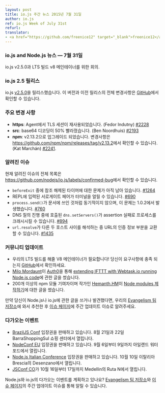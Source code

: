 ```yaml
---
layout: post
title: io.js 주간 뉴스 2015년 7월 31일
author: io.js
ref: io.js Week of July 31st
refurl: 
translator:
- <a href="https://github.com/freenice12" target="_blank">freenice12</a>
---
```


<!--
### io.js and Node.js News — July 31st
io.js v2.5.0 and our call for an LTS build V8 maintainer.
-->

### io.js and Node.js 뉴스  — 7월 31일
io.js v2.5.0과 LTS 빌드 v8 메인테이너를 위한 회의.

<!--
### io.js 2.5 Release
This week we have released io.js [v2.5.0](https://iojs.org/dist/v2.5.0/). The complete changelog for this version and previous releases can be found [on GitHub](https://github.com/nodejs/io.js/blob/master/CHANGELOG.md).
-->

### io.js 2.5 릴리스
io.js [v2.5.0](https://iojs.org/dist/v2.5.0/)을 릴리스했습니다. 이 버전과 이전 릴리스의 전체 변경사항은 [GitHub](https://github.com/nodejs/io.js/blob/master/CHANGELOG.md)에서 확인할 수 있습니다.

<!--
### Notable changes
* **https**: TLS sessions in Agent are reused (Fedor Indutny) [#2228](https://github.com/nodejs/io.js/pull/2228)
* **src**: base64 decoding is now 50% faster (Ben Noordhuis) [#2193](https://github.com/nodejs/io.js/pull/2193)
* **npm**: Upgraded to v2.13.2, release notes can be found in <https://github.com/npm/npm/releases/tag/v2.13.2> (Kat Marchán) [#2241](https://github.com/nodejs/io.js/pull/2241).
-->

### 주요 변경 사항

* **https**: Agent에서 TLS 세션이 재사용되었습니다. (Fedor Indutny) [#2228](https://github.com/nodejs/io.js/pull/2228)
* **src**: base64 디코딩이 50% 빨라졌습니다. (Ben Noordhuis) [#2193](https://github.com/nodejs/io.js/pull/2193)
* **npm**: v2.13.2으로 업그레이드 되었습니다. 변경사항은 <https://github.com/npm/npm/releases/tag/v2.13.2>에서 확인할 수 있습니다. (Kat Marchán) [#2241](https://github.com/nodejs/io.js/pull/2241).

<!--
### Known issues
See https://github.com/nodejs/io.js/labels/confirmed-bug for complete and current list of known issues.
* Some problems with unreferenced timers running during `beforeExit` are still to be resolved. See [#1264](https://github.com/nodejs/io.js/issues/1264).
* Surrogate pair in REPL can freeze terminal. [#690](https://github.com/nodejs/io.js/issues/690)
* `process.send()` is not synchronous as the docs suggest, a regression introduced in 1.0.2, see [#760](https://github.com/nodejs/io.js/issues/760).
* Calling `dns.setServers()` while a DNS query is in progress can cause the process to crash on a failed assertion. [#894](https://github.com/nodejs/io.js/issues/894)
* `url.resolve` may transfer the auth portion of the url when resolving between two full hosts, see [#1435](https://github.com/nodejs/io.js/issues/1435).
-->

### 알려진 이슈

현재 알려진 이슈의 전체 목록은
<https://github.com/nodejs/io.js/labels/confirmed-bug>에서 확인할 수 있습니다.

* `beforeExit` 중에 참조 해제된 타이머에 대한 문제가 아직 남아 있습니다. [#1264](https://github.com/nodejs/io.js/issues/1264)
* REPL에 입력된 서로게이트 페어가 터미널을 얼릴 수 있습니다. [#690](https://github.com/nodejs/io.js/issues/690)
* `process.send()`가 문서에 쓰인 것처럼 동기적이지 않으며, 이 문제는 1.0.2에서 발생했습니다. [#760](https://github.com/nodejs/io.js/issues/760)
* DNS 질의 진행 중에 호출된 `dns.setServers()`가 assertion 실패로 프로세스를 크래시시킬 수 있습니다. [#894](https://github.com/nodejs/io.js/issues/894)
* `url.resolve`가 다른 두 호스트 사이를 해석하는 중 URL의 인증 정보 부분을 교환할 수 있습니다. [#1435](https://github.com/nodejs/io.js/issues/1435)

<!--
### Community Updates
* We need a V8 maintainer for our LTS build! Head on over [to GitHub](https://github.com/nodejs/LTS/issues/28) to see if the requirements match your capabilities.
* [Milo Mordaunt](https://twitter.com/bananaoomarang) has written about [extending IFTTT with Webtask.io running Node.js code](https://auth0.com/blog/2015/07/28/if-this-then-node-dot-js-extending-ifttt-with-webtask-dot-io/?utm_source=io.js+and+Node.js+News&utm_medium=article) over on [Auth0](https://auth0.com/blog).
* [Hemanth.HM](https://twitter.com/gnumanth), an author and contributor of more than 200 modules on npm, has written about [authoring Node modules](http://h3manth.com/new/blog/2015/authoring-node-modules/?utm_source=io.js+and+Node.js+News&utm_medium=article).
If you have spotted or written something about Node.js and io.js, do come over to our [Evangelism team repo](https://github.com/nodejs/evangelism) and suggest it on the [Issues page](https://github.com/nodejs/evangelism/issues), specifically the Weekly Updates issue.
-->

### 커뮤니티 업데이트

* 우리의 LTS 빌드를 해줄 V8 메인테이너가 필요합니다! 당신이 요구사항에 충족 되는지 [GitHub](https://github.com/nodejs/LTS/issues/28)에서 확인하세요.
* [Milo Mordaunt](https://twitter.com/bananaoomarang)이 [Auth0](https://auth0.com/blog)을 통해 [extending IFTTT with Webtask.io running Node.js code](https://auth0.com/blog/2015/07/28/if-this-then-node-dot-js-extending-ifttt-with-webtask-dot-io/?utm_source=io.js+and+Node.js+News&utm_medium=article)에 관한 글을 썼습니다.
* 200개 이상의 npm 모듈 기여자이며 작가인 [Hemanth.HM](https://twitter.com/gnumanth)이 [Node modules 제작하기](http://h3manth.com/new/blog/2015/authoring-node-modules/?utm_source=io.js+and+Node.js+News&utm_medium=article)에 대한 글을 썼습니다.

만약 당신이 Node.js나 io.js에 관한 글을 쓰거나 발견했다면, 우리의 [Evangelism 팀 저장소](https://github.com/nodejs/evangelism)에 와서 추천한 후 [이슈 페이지](https://github.com/nodejs/evangelism/issues)에 주간 업데이트 이슈로 알려주세요.

<!--
### Upcoming Events

* [BrazilJS Conf](http://braziljs.com.br/) tickets are on sale, August 21st - 22nd at Shopping Center BarraShoppingSul
* [NodeConf EU](http://nodeconf.eu/) tickets are on sale, September 6th - 9th at Waterford, Ireland
* [Node.js Italian Conference](http://nodejsconf.it/) tickets are on sale, October 10th at Desenzano - Brescia, Italy
* [JSConf CO](http://www.jsconf.co/), October 16th - 17th at Ruta N, Medellin
-->

### 다가오는 이벤트

* [BrazilJS Conf](http://braziljs.com.br/) 입장권을 판매하고 있습니다. 8월 21일과 22일 BarraShoppingSul 쇼핑 센터에서 열립니다.
* [NodeConf EU](http://nodeconf.eu/) 입장권을 판매하고 있습니다. 9월 6일부터 9일까지 아일랜드 워터포드에서 열립니다.
* [Node.js Italian Conference](http://nodejsconf.it/) 입장권을 판매하고 있습니다. 10월 10일 이탈리아 Brescia의 Desenzano에서 열립니다.
* [JSConf CO](http://www.jsconf.co/)가 10월 16일부터 17일까지 Medellin의 Ruta N에서 열립니다.

<!--
Have an event about Node.js and io.js coming up? You can put your events here through the [Evangelism team repo](https://github.com/nodejs/evangelism) and announce it in the [Issues page](https://github.com/nodejs/evangelism/issues), specifically the Weekly Updates issue.
-->

Node.js와 io.js의 다가오는 이벤트를 계획하고 있나요? [Evangelism 팀 저장소](https://github.com/nodejs/evangelism)와 [이슈 페이지](https://github.com/nodejs/evangelism/issues)의 주간 업데이트 이슈를 통해 알릴 수 있습니다.